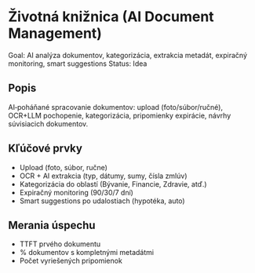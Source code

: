 # Životná knižnica (AI Document Management)

Goal: AI analýza dokumentov, kategorizácia, extrakcia metadát, expiračný monitoring, smart suggestions
Status: Idea

## Popis

AI‑poháňané spracovanie dokumentov: upload (foto/súbor/ručné), OCR+LLM pochopenie, kategorizácia, pripomienky expirácie, návrhy súvisiacich dokumentov.

## Kľúčové prvky

- Upload (foto, súbor, ručne)
- OCR + AI extrakcia (typ, dátumy, sumy, čísla zmlúv)
- Kategorizácia do oblastí (Bývanie, Financie, Zdravie, atď.)
- Expiračný monitoring (90/30/7 dní)
- Smart suggestions po udalostiach (hypotéka, auto)

## Merania úspechu

- TTFT prvého dokumentu
- % dokumentov s kompletnými metadátmi
- Počet vyriešených pripomienok
